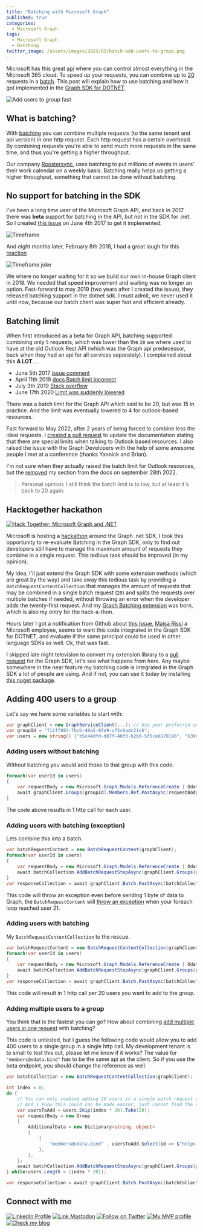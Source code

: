 ```yaml
---
title: "Batching with Microsoft Graph"
published: true
categories:
  - Microsoft Graph
tags:
  - Microsoft Graph
  - Batching
twitter_image: /assets/images/2023/03/batch-add-users-to-group.png
---
```


Microsoft has this great [api](https://learn.microsoft.com/en-us/graph/overview) where you can control almost everything in the Microsoft 365 cloud. To speed up your requests, you can combine up to [20](#need-link) requests in a [batch](https://learn.microsoft.com/en-us/graph/json-batching). This post will explain how to use batching and how it got implemented in the [Graph SDK for DOTNET](https://github.com/microsoftgraph/msgraph-sdk-dotnet-core).

![Add users to group fast](/assets/images/2023/03/batch-add-users-to-group.png)

<!--more-->

## What is batching?

With [batching](https://learn.microsoft.com/en-us/graph/json-batching) you can combine multiple requests (to the same tenant and api version) in one http request. Each http request has a certain overhead. By combining requests you're able to send much more requests in the same time, and thus you're getting a higher throughput.

Our company [Roostersync](https://roostersync.nl), uses batching to put millions of events in users' their work calendar on a weekly basis. Batching really helps us getting a higher throughput, something that cannot be done without batching.

## No support for batching in the SDK

I've been a long time user of the Microsoft Graph API, and back in 2017 there was **beta** support for batching in the API, but not in the SDK for .net. So I created [this issue](https://github.com/microsoftgraph/msgraph-sdk-dotnet/issues/136) on June 4th 2017 to get it implemented.

![Timeframe](/assets/images/2023/03/gh-issue-graph-batching.png)

And eight months later, February 8th 2018, I had a great laugh for this [reaction](https://github.com/microsoftgraph/msgraph-sdk-dotnet/issues/136#issuecomment-364070540)

![Timeframe joke](/assets/images/2023/03/gh-issue-graph-batching-joke.png)

We where no longer waiting for it so we build our own in-house Graph client in 2018. We needed that speed improvement and waiting was no longer an option. Fast-forward to may 2019 (two years after I created the issue), they released batching support in the dotnet sdk. I must admit, we never used it until now, because our batch client was super fast and efficient already.

## Batching limit

When first introduced as a beta for Graph API, batching supported combining only `5` requests, which was lower than the `20` we where used to have at the old Outlook Rest API (which was the Graph api predecessor, back when they had an api for all services separately). I complained about this **A LOT**....

- June 5th 2017 [issue comment](https://github.com/microsoftgraph/msgraph-sdk-dotnet/issues/136#issuecomment-306253198)
- April 11th 2019 [docs Batch limit incorrect](https://github.com/microsoftgraph/microsoft-graph-docs/issues/4366#issue-431916349)
- July 3th 2019 [Stack overflow](https://stackoverflow.com/questions/56873802/microsoft-graph-api-batch-limit)
- June 17th 2020 [Limit was suddenly lowered](https://github.com/microsoftgraph/microsoft-graph-docs/issues/8760)

There was a batch limit for the Graph API which said to be 20, but was 15 in practice. And the limit was eventually lowered to 4 for outlook-based resources.

Fast forward to May 2022, after 2 years of being forced to combine less the ideal requests. I [created a pull request](https://github.com/microsoftgraph/microsoft-graph-docs/pull/17078) to update the documentation stating that there are special limits when talking to Outlook based resources. I also raised the issue with the Graph Developers with the help of some awesome people I met at a conference (thanks Yannick and Brian).

I'm not sure when they actually raised the batch limit for Outlook resources, but the [removed](https://github.com/microsoftgraph/microsoft-graph-docs/commit/4917797bc89889472ff002479266d31e9582376d) my section from the docs on september 28th 2022.

> Personal opinion: I still think the batch limit is to low, but at least it's back to 20 again.

## Hacktogether hackathon

[![Hack Together: Microsoft Graph and .NET](https://img.shields.io/badge/Microsoft%20-Hack--Together-orange?style=for-the-badge&logo=microsoft)](https://github.com/microsoft/hack-together)

Microsoft is hosting a [hackathon](https://github.com/microsoft/hack-together) around the Graph .net SDK, I took this opportunity to re-evaluate Batching in the Graph SDK, only to find out developers still have to manage the maximum amount of requests they combine in a single request. This tedious task should be improved (in my opinion).

My idea, I'll just extend the Graph SDK with some extension methods (which are great by the way) and take away this tedious task by providing a `BatchRequestContentCollection` that manages the amount of requests that may be combined in a single batch request (`20`) and splits the requests over multiple batches if needed, without throwing an error when the developer adds the twenty-first request. And my [Graph Batching extension](https://github.com/svrooij/msgraph-sdk-dotnet-batching/) was born, which is also my entry for the hack-a-thon.

Hours later I got a notification from Github about [this issue](https://github.com/microsoftgraph/msgraph-sdk-dotnet-core/issues/612), [Maísa Rissi](https://github.com/maisarissi) a Microsoft employee, seems to want this code integrated in the Graph SDK for DOTNET, and evaluate if the same principal could be used in other language SDKs as well. Ok, that was fast.

I skipped late night television to convert my extension library to a [pull request](https://github.com/microsoftgraph/msgraph-sdk-dotnet-core/pull/613) for the Graph SDK, let's see what happens from here. Any maybe somewhere in the near feature my batching code is integrated in the Graph SDK a lot of people are using. And if not, you can use it today by installing [this nuget package](https://www.nuget.org/packages/SvRooij.Graph.Batching/).

## Adding 400 users to a group

Let's say we have some variables to start with:

```csharp
var graphClient = new GraphServiceClient(...); // Use your preferred authentication method
var groupId = "712ff893-7bcb-48a5-8fe9-cf5c6adc21c6";
var users = new string[] {"b5c44dfd-d07f-40f3-b2b0-5f5ce6170196", "639c4885-679e-4aa4-beaf-e06d78d4dc96", "ad6969d4-7ee1-42c7-b1b7-fcf46206e737", ...}; // 400 user ids..
```

### Adding users without batching

Without batching you would add those to that group with this code:

```csharp
foreach(var userId in users)
{
    var requestBody = new Microsoft.Graph.Models.ReferenceCreate { OdataId = $"https://graph.microsoft.com/v1.0/directoryObjects/{userId}" };
    await graphClient.Groups[groupId].Members.Ref.PostAsync(requestBody);
}
```

The code above results in 1 http call for each user.

### Adding users with batching (exception)

Lets combine this into a batch.

```csharp
var batchRequestContent = new BatchRequestContent(graphClient);
foreach(var userId in users)
{
    var requestBody = new Microsoft.Graph.Models.ReferenceCreate { OdataId = $"https://graph.microsoft.com/v1.0/directoryObjects/{userId}" };
    await batchCollection.AddBatchRequestStepAsync(graphClient.Groups[groupId].Members.Ref.ToPostRequestInformation(requestBody)); 
}
var responseCollection = await graphClient.Batch.PostAsync(batchCollection);
```

This code will throw an exception even before sending 1 byte of data to Graph, the `BatchRequestContent` will [throw an exception](https://github.com/microsoftgraph/msgraph-sdk-dotnet-core/blob/1f6cffe19664d3093917a577a1f807469838162f/src/Microsoft.Graph.Core/Requests/Content/BatchRequestContent.cs#L122-L125) when your foreach loop reached user 21.

### Adding users with batching

My `BatchRequestContentCollection` to the rescue.

```csharp
var batchRequestContent = new BatchRequestContentCollection(graphClient);
foreach(var userId in users)
{
    var requestBody = new Microsoft.Graph.Models.ReferenceCreate { OdataId = $"https://graph.microsoft.com/v1.0/directoryObjects/{userId}" };
    await batchCollection.AddBatchRequestStepAsync(graphClient.Groups[groupId].Members.Ref.ToPostRequestInformation(requestBody)); 
}
var responseCollection = await graphClient.Batch.PostAsync(batchCollection);
```

This code will result in 1 http call per 20 users you want to add to the group.

### Adding multiple users to a group

You think that is the fastest you can go?
How about combining [add multiple users in one request](https://learn.microsoft.com/en-us/graph/api/group-post-members?view=graph-rest-1.0&tabs=csharp#request-1) with batching?

This code is untested, but I guess the following code would allow you to add 400 users to a single group in a single http call. My development tenant is to small to test this out, please let me know if it works?
The value for `"members@odata.bind"` has to be the same api as the client. So if you use the beta endpoint, you should change the reference as well.

```csharp
var batchCollection = new BatchRequestContentCollection(graphClient);

int index = 0;
do {
    // You can only combine adding 20 users in a single patch request (don't ask me how I know).
    // And I know this could can be made easier, just cannot find the code at this moment.
    var usersToAdd = users.Skip(index * 20).Take(20);
    var requestBody = new Group
    {
        AdditionalData = new Dictionary<string, object>
        {
            {
                "members@odata.bind" , usersToAdd.Select(id => $"https://graph.microsoft.com/v1.0/directoryObjects/{id}")
            },
        },
    };
    await batchCollection.AddBatchRequestStepAsync(graphClient.Groups[groupId].ToPatchRequestInformation(requestBody));
} while(users.Length > (index * 20));

var responseCollection = await graphClient.Batch.PostAsync(batchCollection);
```

## Connect with me

[![LinkedIn Profile][badge_linkedin]][link_linkedin]
[![Link Mastodon][badge_mastodon]][link_mastodon]
[![Follow on Twitter][badge_twitter]][link_twitter]
[![My MVP profile][badge_mvp]][link_mvp-profile]
[![Check my blog][badge_blog]][link_blog]

[badge_blog]: https://img.shields.io/badge/blog-svrooij.io-blue?style=for-the-badge
[badge_linkedin]: https://img.shields.io/badge/LinkedIn-stephanvanrooij-blue?style=for-the-badge&logo=linkedin
[badge_mastodon]: https://img.shields.io/mastodon/follow/109502876771613420?domain=https%3A%2F%2Fdotnet.social&label=%40svrooij%40dotnet.social&logo=mastodon&logoColor=white&style=for-the-badge
[badge_mvp]: https://img.shields.io/badge/MVP-Security-blue?style=for-the-badge&logo=microsoft
[badge_twitter]: https://img.shields.io/twitter/follow/svrooij?logo=twitter&style=for-the-badge&logoColor=white
[link_blog]: https://svrooij.io/
[link_linkedin]: https://www.linkedin.com/in/stephanvanrooij
[link_mastodon]: https://dotnet.social/@svrooij
[link_mvp-profile]: https://mvp.microsoft.com/en-us/PublicProfile/5004985
[link_twitter]: https://twitter.com/svrooij
